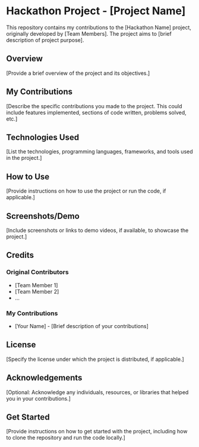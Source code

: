 # Hackathon Project - [Project Name]

This repository contains my contributions to the [Hackathon Name] project, originally developed by [Team Members]. The project aims to [brief description of project purpose].

## Overview

[Provide a brief overview of the project and its objectives.]

## My Contributions

[Describe the specific contributions you made to the project. This could include features implemented, sections of code written, problems solved, etc.]

## Technologies Used

[List the technologies, programming languages, frameworks, and tools used in the project.]

## How to Use

[Provide instructions on how to use the project or run the code, if applicable.]

## Screenshots/Demo

[Include screenshots or links to demo videos, if available, to showcase the project.]

## Credits

### Original Contributors

- [Team Member 1]
- [Team Member 2]
- ...

### My Contributions

- [Your Name] - [Brief description of your contributions]

## License

[Specify the license under which the project is distributed, if applicable.]

## Acknowledgements

[Optional: Acknowledge any individuals, resources, or libraries that helped you in your contributions.]

## Get Started

[Provide instructions on how to get started with the project, including how to clone the repository and run the code locally.]


